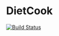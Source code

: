 DietCook
========

[![Build Status](https://secure.travis-ci.org/dietcake/dietcake.png?branch=master)](http://travis-ci.org/dietcake/dietcake)

